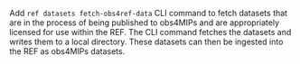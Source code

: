 Add `ref datasets fetch-obs4ref-data` CLI command to fetch datasets that are in the process of being published to obs4MIPs and are appropriately licensed for use within the REF.
The CLI command fetches the datasets and writes them to a local directory.
These datasets can then be ingested into the REF as obs4MIPs datasets.
